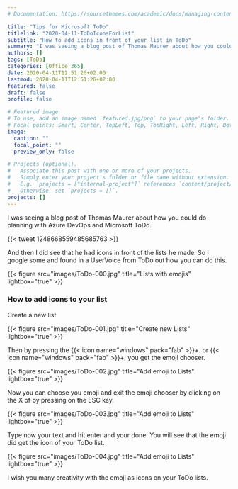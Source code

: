 ```yaml
---
# Documentation: https://sourcethemes.com/academic/docs/managing-content/

title: "Tips for Microsoft ToDo"
titlelink: "2020-04-11-ToDoIconsForList"
subtitle: "How to add icons in front of your list in ToDo"
summary: "I was seeing a blog post of Thomas Maurer about how you could do planning with Azure DevOps and Microsoft ToDo."
authors: []
tags: [ToDo]
categories: [Office 365]
date: 2020-04-11T12:51:26+02:00
lastmod: 2020-04-11T12:51:26+02:00
featured: false
draft: false
profile: false

# Featured image
# To use, add an image named `featured.jpg/png` to your page's folder.
# Focal points: Smart, Center, TopLeft, Top, TopRight, Left, Right, BottomLeft, Bottom, BottomRight.
image:
  caption: ""
  focal_point: ""
  preview_only: false

# Projects (optional).
#   Associate this post with one or more of your projects.
#   Simply enter your project's folder or file name without extension.
#   E.g. `projects = ["internal-project"]` references `content/project/deep-learning/index.md`.
#   Otherwise, set `projects = []`.
projects: []
---
```


I was seeing a blog post of Thomas Maurer about how you could do planning with Azure DevOps and Microsoft ToDo.

{{< tweet 1248668559485685763 >}}

And then I did see that he had icons in front of the lists he made. So I google some and found in a UserVoice from ToDo out how you can do this.

{{< figure src="images/ToDo-000.jpg" title="Lists with emojis" lightbox="true" >}}

### How to add icons to your list

Create a new list

{{< figure src="images/ToDo-001.jpg" title="Create new Lists" lightbox="true" >}}

Then by pressing the {{< icon name="windows" pack="fab" >}}+. or {{< icon name="windows" pack="fab" >}}+; you get the emoji chooser.

{{< figure src="images/ToDo-002.jpg" title="Add emoji to Lists" lightbox="true" >}}

Now you can choose you emoji and exit the emoji chooser by clicking on the X of by pressing on the ESC key.

{{< figure src="images/ToDo-003.jpg" title="Add emoji to Lists" lightbox="true" >}}

Type now your text and hit enter and your done. You will see that the emoji did get the icon of your ToDo list.

{{< figure src="images/ToDo-004.jpg" title="Add emoji to Lists" lightbox="true" >}}

I wish you many creativity with the emoji as icons on your ToDo lists.
